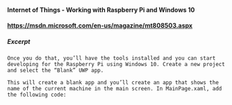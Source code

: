 #### Internet of Things - Working with Raspberry Pi and Windows 10
#### https://msdn.microsoft.com/en-us/magazine/mt808503.aspx

##### Excerpt

```Once you do that, you’ll have the tools installed and you can start developing for the Raspberry Pi using Windows 10. Create a new project and select the “Blank” UWP app.```

```This will create a blank app and you’ll create an app that shows the name of the current machine in the main screen. In Main­Page.xaml, add the following code:```
         <Grid Background="{ThemeResource ApplicationPageBackgroundThemeBrush}">
          <TextBlock FontSize="32" x:Name="MachineText"
            HorizontalAlignment="Center"
            VerticalAlignment="Center"/>
        </Grid>
